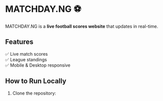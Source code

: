 # MATCHDAY.NG ⚽

MATCHDAY.NG is a **live football scores website** that updates in real-time.

## Features
✅ Live match scores  
✅ League standings  
✅ Mobile & Desktop responsive  

## How to Run Locally
1. Clone the repository:  
